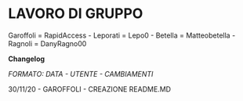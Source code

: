 # LAVORO DI GRUPPO
Garoffoli = RapidAccess - Leporati = Lepo0 - Betella = Matteobetella - Ragnoli = DanyRagno00


**Changelog**

*FORMATO: DATA - UTENTE - CAMBIAMENTI*

30/11/20 - GAROFFOLI - CREAZIONE README.MD 

